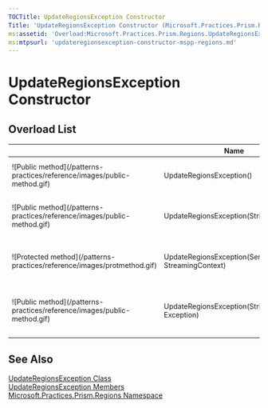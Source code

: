```yaml
---
TOCTitle: UpdateRegionsException Constructor
Title: 'UpdateRegionsException Constructor (Microsoft.Practices.Prism.Regions)'
ms:assetid: 'Overload:Microsoft.Practices.Prism.Regions.UpdateRegionsException.\#ctor'
ms:mtpsurl: 'updateregionsexception-constructor-mspp-regions.md'
---
```



# UpdateRegionsException Constructor

## Overload List

<table>

<thead>
<tr class="header">
<th> </th>
<th>Name</th>
<th>Description</th>
</tr>
</thead>
<tbody>
<tr class="odd">
<td>![Public method](/patterns-practices/reference/images/public-method.gif)</td>
<td>UpdateRegionsException()</td>
<td><div class="summary">
Initializes a new instance of the [UpdateRegionsException](/patterns-practices/reference/updateregionsexception-class-mspp-regions)
</div></td>
</tr>
<tr class="even">
<td>![Public method](/patterns-practices/reference/images/public-method.gif)</td>
<td>UpdateRegionsException(String)</td>
<td><div class="summary">
Initializes a new instance of the [UpdateRegionsException](/patterns-practices/reference/updateregionsexception-class-mspp-regions) class with a specified error message.
</div></td>
</tr>
<tr class="odd">
<td>![Protected method](/patterns-practices/reference/images/protmethod.gif)</td>
<td>UpdateRegionsException(SerializationInfo, StreamingContext)</td>
<td><div class="summary">
Initializes a new instance of the [UpdateRegionsException](/patterns-practices/reference/updateregionsexception-class-mspp-regions) class with serialized data.
</div></td>
</tr>
<tr class="even">
<td>![Public method](/patterns-practices/reference/images/public-method.gif)</td>
<td>UpdateRegionsException(String, Exception)</td>
<td><div class="summary">
Initializes a new instance of the [UpdateRegionsException](/patterns-practices/reference/updateregionsexception-class-mspp-regions) class with a specified error message and a reference to the inner exception that is the cause of this exception.
</div></td>
</tr>
</tbody>
</table>

## See Also

[UpdateRegionsException Class](/patterns-practices/reference/updateregionsexception-class-mspp-regions)<br/>
[UpdateRegionsException Members](/patterns-practices/reference/updateregionsexception-members-mspp-regions)<br/>
[Microsoft.Practices.Prism.Regions Namespace](/patterns-practices/reference/mspp-regions-namespace)<br/>
